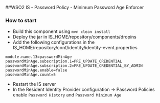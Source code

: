 ##WSO2 IS - Password Policy - Minimum Password Age Enforcer

### How to start

- Build this component using `mvn clean install`
- Deploy the jar in IS_HOME/repository/components/dropins
- Add the following configurations in the IS_HOME/repository/conf/identity/identity-event.properties

```
module.name.13=passwordMinAge
passwordMinAge.subscription.1=PRE_UPDATE_CREDENTIAL
passwordMinAge.subscription.2=PRE_UPDATE_CREDENTIAL_BY_ADMIN
passwordMinAge.enable=false
passwordMinAge.count=5
```
- Restart the IS server
- In the Resident Identity Provider configuration -> Password Policies enable `Password History` and `Password Minimum Age` 